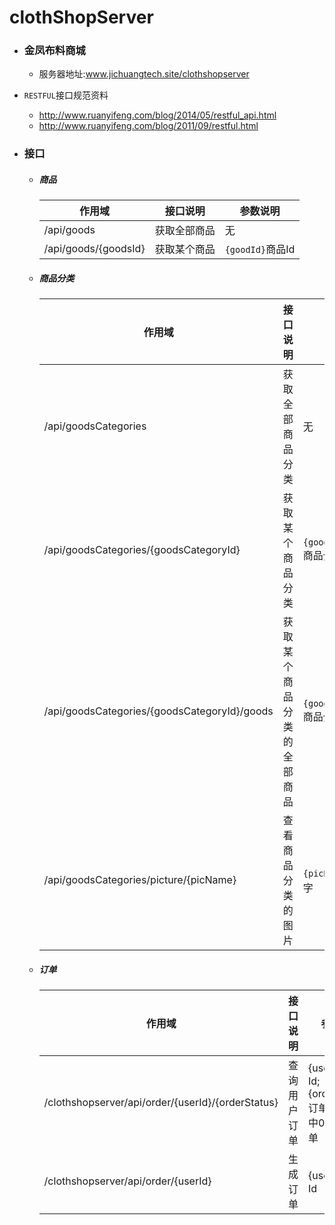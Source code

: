 # clothShopServer
- ### 金凤布料商城

  - 服务器地址:www.jichuangtech.site/clothshopserver


-  ``RESTFUL``接口规范资料
    - http://www.ruanyifeng.com/blog/2014/05/restful_api.html
    - http://www.ruanyifeng.com/blog/2011/09/restful.html


- ### 接口

  - ##### 商品

    | 作用域                  | 接口说明   | 参数说明             |
    | -------------------- | ------ | ---------------- |
    | /api/goods           | 获取全部商品 | 无                |
    | /api/goods/{goodsId} | 获取某个商品 | ``{goodId}``商品Id |

  - ##### 商品分类

    | 作用域                                      | 接口说明          | 参数说明                        |
    | ---------------------------------------- | ------------- | --------------------------- |
    | /api/goodsCategories                     | 获取全部商品分类      | 无                           |
    | /api/goodsCategories/{goodsCategoryId}   | 获取某个商品分类      | ``{goodsCategoryId}``商品分类Id |
    | /api/goodsCategories/{goodsCategoryId}/goods | 获取某个商品分类的全部商品 | ``{goodsCategoryId}``商品分类Id |
    | /api/goodsCategories/picture/{picName}   | 查看商品分类的图片     | ``{picName}``图片的名字          |

  - ##### 订单
	
	  | 作用域                                                 | 接口说明            | 参数说明 |
	  | ----------------------------------------               | ------------------  | ---- |
	  | /clothshopserver/api/order/{userId}/{orderStatus}      | 查询用户订单				 | {userId}:用户Id;{orderStatus}:订单状态，其中0表所有订单|
	  | /clothshopserver/api/order/{userId}                    | 生成订单         		 | {userId}:用户Id                                      |


  ​

  ##### 